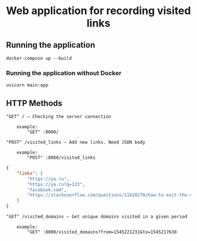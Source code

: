 <div align="center">

# Web application for recording visited links

</div>

## Running the application

```
docker-compose up --build
```

### Running the application without Docker

```
uvicorn main:app
```

## HTTP Methods

```
"GET" / — Checking the server connection

    example: 
        "GET" :8000/
```

```
"POST" /visited_links — Add new links. Need JSON body

    example: 
        "POST" :8080/visited_links
```

```json
{
    "links": [
        "https://ya.ru",
        "https://ya.ru?q=123",
        "facebook.com",
        "https://stackoverflow.com/questions/11828270/how-to-exit-the-vim-editor"
    ]
}
```

```
"GET" /visited_domains — Get unique domains visited in a given period

    example: 
        "GET" :8000/visited_domains?from=1545221231&to=1545217638
```
